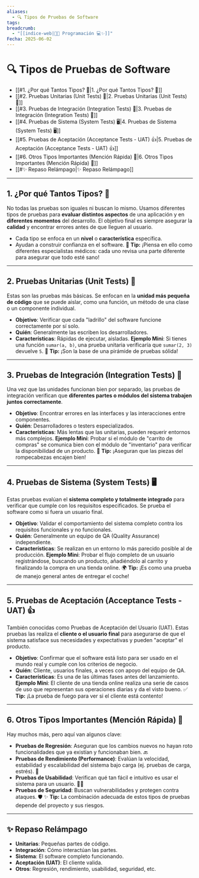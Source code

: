 ```yaml
---
aliases:
  - 🔍 Tipos de Pruebas de Software
tags: 
breadcrumb:
  - "[[indice-web|🧑‍💻 Programación 💻✨]]"
Fecha: 2025-06-02
---
```

# 🔍 Tipos de Pruebas de Software
- [[#1. ¿Por qué Tantos Tipos? 🤔|1. ¿Por qué Tantos Tipos? 🤔]]
- [[#2. Pruebas Unitarias (Unit Tests) 🧱|2. Pruebas Unitarias (Unit Tests) 🧱]]
- [[#3. Pruebas de Integración (Integration Tests) 🧩|3. Pruebas de Integración (Integration Tests) 🧩]]
- [[#4. Pruebas de Sistema (System Tests) 🖥️|4. Pruebas de Sistema (System Tests) 🖥️]]
- [[#5. Pruebas de Aceptación (Acceptance Tests - UAT) 👍|5. Pruebas de Aceptación (Acceptance Tests - UAT) 👍]]
- [[#6. Otros Tipos Importantes (Mención Rápida) 🚀|6. Otros Tipos Importantes (Mención Rápida) 🚀]]
- [[#✨ Repaso Relámpago|✨ Repaso Relámpago]]

---
## 1. ¿Por qué Tantos Tipos? 🤔
No todas las pruebas son iguales ni buscan lo mismo. Usamos diferentes tipos de pruebas para **evaluar distintos aspectos** de una aplicación y en **diferentes momentos** del desarrollo. El objetivo final es siempre asegurar la **calidad** y encontrar errores antes de que lleguen al usuario.
- Cada tipo se enfoca en un **nivel** o **característica** específica.
- Ayudan a construir confianza en el software.
📌 **Tip:** ¡Piensa en ello como diferentes especialistas médicos: cada uno revisa una parte diferente para asegurar que todo esté sano!
---
## 2. Pruebas Unitarias (Unit Tests) 🧱
Estas son las pruebas más básicas. Se enfocan en la **unidad más pequeña de código** que se puede aislar, como una función, un método de una clase o un componente individual.
- **Objetivo**: Verificar que cada "ladrillo" del software funcione correctamente por sí solo.
- **Quién**: Generalmente las escriben los desarrolladores.
- **Características**: Rápidas de ejecutar, aisladas.
**Ejemplo Mini**: Si tienes una función `sumar(a, b)`, una prueba unitaria verificaría que `sumar(2, 3)` devuelve `5`.
🔬 **Tip:** ¡Son la base de una pirámide de pruebas sólida!

---
## 3. Pruebas de Integración (Integration Tests) 🧩
Una vez que las unidades funcionan bien por separado, las pruebas de integración verifican que **diferentes partes o módulos del sistema trabajen juntos correctamente**.
- **Objetivo**: Encontrar errores en las interfaces y las interacciones entre componentes.
- **Quién**: Desarrolladores o testers especializados.
- **Características**: Más lentas que las unitarias, pueden requerir entornos más complejos.
**Ejemplo Mini**: Probar si el módulo de "carrito de compras" se comunica bien con el módulo de "inventario" para verificar la disponibilidad de un producto.
🤝 **Tip:** ¡Aseguran que las piezas del rompecabezas encajen bien!

---
## 4. Pruebas de Sistema (System Tests) 🖥️
Estas pruebas evalúan el **sistema completo y totalmente integrado** para verificar que cumple con los requisitos especificados. Se prueba el software como si fuera un usuario final.
- **Objetivo**: Validar el comportamiento del sistema completo contra los requisitos funcionales y no funcionales.
- **Quién**: Generalmente un equipo de QA (Quality Assurance) independiente.
- **Características**: Se realizan en un entorno lo más parecido posible al de producción.
**Ejemplo Mini**: Probar el flujo completo de un usuario registrándose, buscando un producto, añadiéndolo al carrito y finalizando la compra en una tienda online.
🌍 **Tip:** ¡Es como una prueba de manejo general antes de entregar el coche!

---
## 5. Pruebas de Aceptación (Acceptance Tests - UAT) 👍
También conocidas como Pruebas de Aceptación del Usuario (UAT). Estas pruebas las realiza el **cliente o el usuario final** para asegurarse de que el sistema satisface sus necesidades y expectativas y pueden "aceptar" el producto.
- **Objetivo**: Confirmar que el software está listo para ser usado en el mundo real y cumple con los criterios de negocio.
- **Quién**: Cliente, usuarios finales, a veces con apoyo del equipo de QA.
- **Características**: Es una de las últimas fases antes del lanzamiento.
**Ejemplo Mini**: El cliente de una tienda online realiza una serie de casos de uso que representan sus operaciones diarias y da el visto bueno.
✅ **Tip:** ¡La prueba de fuego para ver si el cliente está contento!

---
## 6. Otros Tipos Importantes (Mención Rápida) 🚀
Hay muchos más, pero aquí van algunos clave:
- **Pruebas de Regresión**: Aseguran que los cambios nuevos no hayan roto funcionalidades que ya existían y funcionaban bien. 🔙
- **Pruebas de Rendimiento (Performance)**: Evalúan la velocidad, estabilidad y escalabilidad del sistema bajo carga (ej. pruebas de carga, estrés). 💨
- **Pruebas de Usabilidad**: Verifican qué tan fácil e intuitivo es usar el sistema para un usuario. 🧑‍💻
- **Pruebas de Seguridad**: Buscan vulnerabilidades y protegen contra ataques. 🛡️
✨ **Tip:** La combinación adecuada de estos tipos de pruebas depende del proyecto y sus riesgos.

---
## ✨ Repaso Relámpago
- **Unitarias**: Pequeñas partes de código.
- **Integración**: Cómo interactúan las partes.
- **Sistema**: El software completo funcionando.
- **Aceptación (UAT)**: El cliente valida.
- **Otros**: Regresión, rendimiento, usabilidad, seguridad, etc.